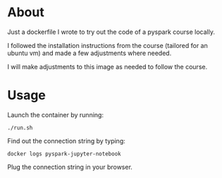 # About

Just a dockerfile I wrote to try out the code of a pyspark course locally.

I followed the installation instructions from the course (tailored for an ubuntu vm) and made a few adjustments where needed.

I will make adjustments to this image as needed to follow the course.

# Usage

Launch the container by running:

```
./run.sh
```

Find out the connection string by typing:

```
docker logs pyspark-jupyter-notebook
```

Plug the connection string in your browser.